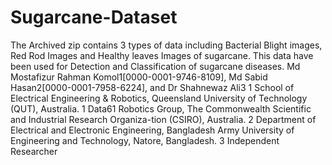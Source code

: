 # Sugarcane-Dataset
The Archived zip contains 3 types of data including Bacterial Blight images, Red Rod Images and Healthy leaves Images of sugarcane. This data have been used for Detection and Classification of sugarcane diseases.
Md Mostafizur Rahman Komol1[0000-0001-9746-8109], Md Sabid Hasan2[0000-0001-7958-6224], and Dr Shahnewaz Ali3
1 School of Electrical Engineering & Robotics, Queensland University of Technology (QUT), Australia.
1 Data61 Robotics Group, The Commonwealth Scientific and Industrial Research Organiza-tion (CSIRO), Australia.
2 Department of Electrical and Electronic Engineering, Bangladesh Army University of Engineering and Technology, Natore, Bangladesh.
3 Independent Researcher

